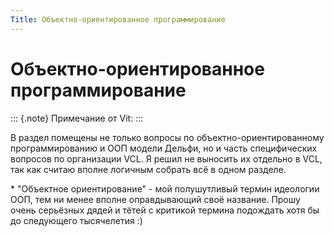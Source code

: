 ```yaml
---
Title: Объектно-ориентированное программирование
---
```



Объектно-ориентированное программирование
========================

::: {.note}
Примечание от Vit:
:::

В раздел помещены не только вопросы по объектно-ориентированному
программированию и ООП модели Дельфи, но и часть специфических вопросов
по организации VCL. Я решил не выносить их отдельно в VCL, так как
считаю вполне логичным собрать всё в одном разделе.

\* \"Объектное ориентирование\" - мой полушутливый термин идеологии ООП,
тем ни менее вполне оправдывающий своё название. Прошу очень серьёзных
дядей и тётей с критикой термина подождать хотя бы до следующего
тысячелетия :)


<!-- TOC -->
